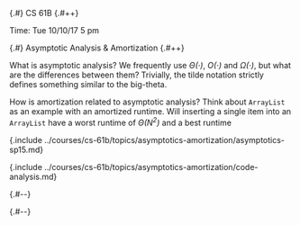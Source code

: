 
{.#} CS 61B
{.#++}

Time: Tue 10/10/17 5 pm

{.#} Asymptotic Analysis & Amortization
{.#++}

What is asymptotic analysis? We frequently use *Θ(·)*, *O(·)* and *Ω(·)*, but what are the differences between them? Trivially, the tilde notation strictly defines something similar to the big-theta.

How is amortization related to asymptotic analysis? Think about `ArrayList` as an example with an amortized runtime. Will inserting a single item into an `ArrayList` have a worst runtime of *Θ(N<sup>2</sup>)* and a best runtime

{.include ../courses/cs-61b/topics/asymptotics-amortization/asymptotics-sp15.md}

{.include ../courses/cs-61b/topics/asymptotics-amortization/code-analysis.md}

{.#--}

{.#--}
